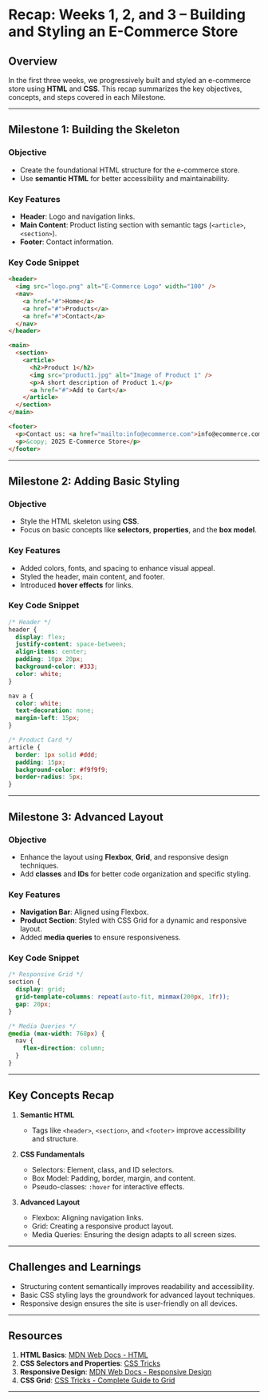 # **Recap: Weeks 1, 2, and 3 – Building and Styling an E-Commerce Store**

## **Overview**

In the first three weeks, we progressively built and styled an e-commerce store using **HTML** and **CSS**. This recap summarizes the key objectives, concepts, and steps covered in each Milestone.

---

## **Milestone 1: Building the Skeleton**

### **Objective**

- Create the foundational HTML structure for the e-commerce store.
- Use **semantic HTML** for better accessibility and maintainability.

### **Key Features**

- **Header**: Logo and navigation links.
- **Main Content**: Product listing section with semantic tags (`<article>`, `<section>`).
- **Footer**: Contact information.

### **Key Code Snippet**

```html
<header>
  <img src="logo.png" alt="E-Commerce Logo" width="100" />
  <nav>
    <a href="#">Home</a>
    <a href="#">Products</a>
    <a href="#">Contact</a>
  </nav>
</header>

<main>
  <section>
    <article>
      <h2>Product 1</h2>
      <img src="product1.jpg" alt="Image of Product 1" />
      <p>A short description of Product 1.</p>
      <a href="#">Add to Cart</a>
    </article>
  </section>
</main>

<footer>
  <p>Contact us: <a href="mailto:info@ecommerce.com">info@ecommerce.com</a></p>
  <p>&copy; 2025 E-Commerce Store</p>
</footer>
```

---

## **Milestone 2: Adding Basic Styling**

### **Objective**

- Style the HTML skeleton using **CSS**.
- Focus on basic concepts like **selectors**, **properties**, and the **box model**.

### **Key Features**

- Added colors, fonts, and spacing to enhance visual appeal.
- Styled the header, main content, and footer.
- Introduced **hover effects** for links.

### **Key Code Snippet**

```css
/* Header */
header {
  display: flex;
  justify-content: space-between;
  align-items: center;
  padding: 10px 20px;
  background-color: #333;
  color: white;
}

nav a {
  color: white;
  text-decoration: none;
  margin-left: 15px;
}

/* Product Card */
article {
  border: 1px solid #ddd;
  padding: 15px;
  background-color: #f9f9f9;
  border-radius: 5px;
}
```

---

## **Milestone 3: Advanced Layout**

### **Objective**

- Enhance the layout using **Flexbox**, **Grid**, and responsive design techniques.
- Add **classes** and **IDs** for better code organization and specific styling.

### **Key Features**

- **Navigation Bar**: Aligned using Flexbox.
- **Product Section**: Styled with CSS Grid for a dynamic and responsive layout.
- Added **media queries** to ensure responsiveness.

### **Key Code Snippet**

```css
/* Responsive Grid */
section {
  display: grid;
  grid-template-columns: repeat(auto-fit, minmax(200px, 1fr));
  gap: 20px;
}

/* Media Queries */
@media (max-width: 768px) {
  nav {
    flex-direction: column;
  }
}
```

---

## **Key Concepts Recap**

1. **Semantic HTML**

   - Tags like `<header>`, `<section>`, and `<footer>` improve accessibility and structure.

2. **CSS Fundamentals**

   - Selectors: Element, class, and ID selectors.
   - Box Model: Padding, border, margin, and content.
   - Pseudo-classes: `:hover` for interactive effects.

3. **Advanced Layout**
   - Flexbox: Aligning navigation links.
   - Grid: Creating a responsive product layout.
   - Media Queries: Ensuring the design adapts to all screen sizes.

---

## **Challenges and Learnings**

- Structuring content semantically improves readability and accessibility.
- Basic CSS styling lays the groundwork for advanced layout techniques.
- Responsive design ensures the site is user-friendly on all devices.

---

## **Resources**

1. **HTML Basics**: [MDN Web Docs - HTML](https://developer.mozilla.org/en-US/docs/Web/HTML)
2. **CSS Selectors and Properties**: [CSS Tricks](https://css-tricks.com/)
3. **Responsive Design**: [MDN Web Docs - Responsive Design](https://developer.mozilla.org/en-US/docs/Learn/CSS/CSS_layout/Responsive_Design)
4. **CSS Grid**: [CSS Tricks - Complete Guide to Grid](https://css-tricks.com/snippets/css/complete-guide-grid/)

---

